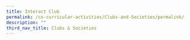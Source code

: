 ```yaml
---
title: Interact Club
permalink: /co-curricular-activities/Clubs-and-Societies/permalink/
description: ""
third_nav_title: Clubs & Societies
---
```

